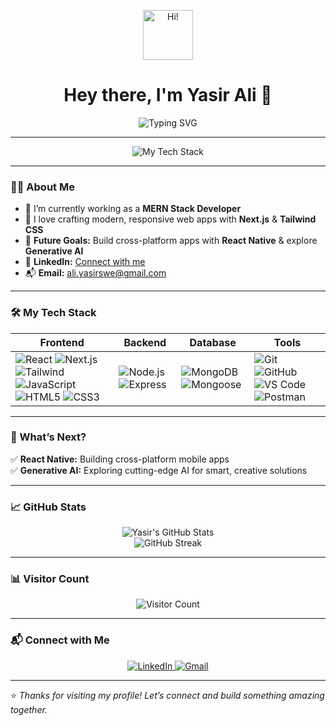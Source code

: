 <p align="center">
  <img src="https://media.giphy.com/media/hvRJCLFzcasrR4ia7z/giphy.gif" width="80" alt="Hi!" />
</p>

<h1 align="center">Hey there, I'm Yasir Ali 👋</h1>

<p align="center">
  <img src="https://readme-typing-svg.demolab.com?font=Fira+Code&weight=500&size=24&pause=1000&color=0A66C2&center=true&vCenter=true&width=600&lines=MERN%20Stack%20Developer;Next.js%20%7C%20Tailwind%20CSS%20Enthusiast;Future%20React%20Native%20%26%20Generative%20AI%20Explorer" alt="Typing SVG" />
</p>

---

<p align="center">
  <img src="https://skillicons.dev/icons?i=react,nodejs,express,mongodb,nextjs,tailwind,js,html,css" alt="My Tech Stack" />
</p>

---

### 👨‍💻 About Me

- 🔭 I’m currently working as a **MERN Stack Developer**
- 🎨 I love crafting modern, responsive web apps with **Next.js** & **Tailwind CSS**
- 🚀 **Future Goals:** Build cross-platform apps with **React Native** & explore **Generative AI**
- 💼 **LinkedIn:** [Connect with me](https://www.linkedin.com/in/yasir-ali-75541534a/)
- 📬 **Email:** [ali.yasirswe@gmail.com](mailto:ali.yasirswe@gmail.com)

---

### 🛠️ My Tech Stack

| **Frontend** | **Backend** | **Database** | **Tools** |
| --- | --- | --- | --- |
| ![React](https://img.shields.io/badge/-React-61DAFB?logo=react&logoColor=white) ![Next.js](https://img.shields.io/badge/-Next.js-000000?logo=nextdotjs&logoColor=white) ![Tailwind](https://img.shields.io/badge/-Tailwind%20CSS-38B2AC?logo=tailwindcss&logoColor=white) ![JavaScript](https://img.shields.io/badge/-JavaScript-F7DF1E?logo=javascript&logoColor=black) ![HTML5](https://img.shields.io/badge/-HTML5-E34F26?logo=html5&logoColor=white) ![CSS3](https://img.shields.io/badge/-CSS3-1572B6?logo=css3&logoColor=white) | ![Node.js](https://img.shields.io/badge/-Node.js-339933?logo=nodedotjs&logoColor=white) ![Express](https://img.shields.io/badge/-Express-000000?logo=express&logoColor=white) | ![MongoDB](https://img.shields.io/badge/-MongoDB-47A248?logo=mongodb&logoColor=white) ![Mongoose](https://img.shields.io/badge/-Mongoose-880000?logo=mongoose&logoColor=white) | ![Git](https://img.shields.io/badge/-Git-F05032?logo=git&logoColor=white) ![GitHub](https://img.shields.io/badge/-GitHub-181717?logo=github&logoColor=white) ![VS Code](https://img.shields.io/badge/-VS%20Code-007ACC?logo=visualstudiocode&logoColor=white) ![Postman](https://img.shields.io/badge/-Postman-FF6C37?logo=postman&logoColor=white) |

---

### 🚀 What’s Next?

✅ **React Native:** Building cross-platform mobile apps  
✅ **Generative AI:** Exploring cutting-edge AI for smart, creative solutions

---

### 📈 GitHub Stats

<p align="center">
  <img src="https://github-readme-stats.vercel.app/api?username=Yasir-Ali-Swe&show_icons=true&theme=tokyonight" alt="Yasir's GitHub Stats" />
  <br />
  <img src="https://github-readme-streak-stats.herokuapp.com?user=Yasir-Ali-Swe&theme=tokyonight" alt="GitHub Streak" />
</p>

---

### 📊 Visitor Count

<p align="center">
  <img src="https://komarev.com/ghpvc/?username=Yasir-Ali-Swe&style=flat-square&color=0A66C2" alt="Visitor Count" />
</p>

---

### 📬 Connect with Me

<p align="center">
  <a href="https://www.linkedin.com/in/yasir-ali-75541534a/">
    <img src="https://img.shields.io/badge/LinkedIn-0A66C2?logo=linkedin&logoColor=white" alt="LinkedIn" />
  </a>
  <a href="mailto:ali.yasirswe@gmail.com">
    <img src="https://img.shields.io/badge/Gmail-D14836?logo=gmail&logoColor=white" alt="Gmail" />
  </a>
</p>

---

⭐️ *Thanks for visiting my profile! Let’s connect and build something amazing together.*
